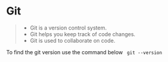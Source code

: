 # Git

>  * Git is a version control system.
>  * Git helps you keep track of code changes.
>  * Git is used to collaborate on code.

To find the git version use the command below
``` git --version```
